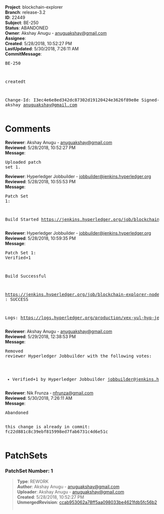<strong>Project</strong>: blockchain-explorer<br><strong>Branch</strong>: release-3.2<br><strong>ID</strong>: 22449<br><strong>Subject</strong>: BE-250<br><strong>Status</strong>: ABANDONED<br><strong>Owner</strong>: Akshay Anugu - anuguakshay@gmail.com<br><strong>Assignee</strong>:<br><strong>Created</strong>: 5/28/2018, 10:52:27 PM<br><strong>LastUpdated</strong>: 5/30/2018, 7:26:11 AM<br><strong>CommitMessage</strong>:<br><pre>BE-250

createdt

Change-Id: I3ec4e6e8ed342dc87302d19120424e3626f89e8e
Signed-off-by: akshay <anuguakshay@gmail.com>
</pre><h1>Comments</h1><strong>Reviewer</strong>: Akshay Anugu - anuguakshay@gmail.com<br><strong>Reviewed</strong>: 5/28/2018, 10:52:27 PM<br><strong>Message</strong>: <pre>Uploaded patch set 1.</pre><strong>Reviewer</strong>: Hyperledger Jobbuilder - jobbuilder@jenkins.hyperledger.org<br><strong>Reviewed</strong>: 5/28/2018, 10:55:53 PM<br><strong>Message</strong>: <pre>Patch Set 1:

Build Started https://jenkins.hyperledger.org/job/blockchain-explorer-node6-verify-x86_64/142/</pre><strong>Reviewer</strong>: Hyperledger Jobbuilder - jobbuilder@jenkins.hyperledger.org<br><strong>Reviewed</strong>: 5/28/2018, 10:59:35 PM<br><strong>Message</strong>: <pre>Patch Set 1: Verified+1

Build Successful 

https://jenkins.hyperledger.org/job/blockchain-explorer-node6-verify-x86_64/142/ : SUCCESS

Logs: https://logs.hyperledger.org/production/vex-yul-hyp-jenkins-3/blockchain-explorer-node6-verify-x86_64/142</pre><strong>Reviewer</strong>: Akshay Anugu - anuguakshay@gmail.com<br><strong>Reviewed</strong>: 5/29/2018, 12:38:53 PM<br><strong>Message</strong>: <pre>Removed reviewer Hyperledger Jobbuilder with the following votes:

* Verified+1 by Hyperledger Jobbuilder <jobbuilder@jenkins.hyperledger.org>
</pre><strong>Reviewer</strong>: Nik Frunza - nfrunza@gmail.com<br><strong>Reviewed</strong>: 5/30/2018, 7:26:11 AM<br><strong>Message</strong>: <pre>Abandoned

this change is already in commit: fc22d881c8c39ebf815998ed7fab6731c4d6e51c</pre><h1>PatchSets</h1><h3>PatchSet Number: 1</h3><blockquote><strong>Type</strong>: REWORK<br><strong>Author</strong>: Akshay Anugu - anuguakshay@gmail.com<br><strong>Uploader</strong>: Akshay Anugu - anuguakshay@gmail.com<br><strong>Created</strong>: 5/28/2018, 10:52:27 PM<br><strong>UnmergedRevision</strong>: [ccab953062a78ff5aa098033be4621fdb5fc56b2](https://github.com/hyperledger-gerrit-archive/blockchain-explorer/commit/ccab953062a78ff5aa098033be4621fdb5fc56b2)<br><br></blockquote>